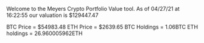 Welcome to the Meyers Crypto Portfolio Value tool. 
As of 04/27/21 at 16:22:55 our valuation is $129447.47 

BTC Price = $54983.48
 ETH Price = $2639.65
BTC Holdings = 1.06BTC
 ETH holdings = 26.960005962ETH 
